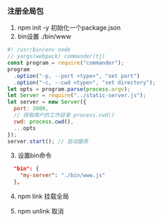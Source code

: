 ### 注册全局包
1. npm init -y 初始化一个package.json
2. bin设置 ./bin/www
```js
#! /usr/bin/env node
// yargs(webpack) commander(tj)
const program = require("commander");
program
  .option("-p, --port <type>", "set port")
  .option("-c, --cwd <type>", "set directory");
let opts = program.parse(process.argv);
let Server = require("../static-server.js");
let server = new Server({
  port: 3000,
  // 获取用户的工作目录 process.cwd()
  cwd: process.cwd(),
  ...opts
});
server.start(); // 启动服务
```

3. 设置bin命令
```json
  "bin": {
    "my-server": "./bin/www.js"
  },
```

4. npm link 挂载全局

5. npm unlink 取消
